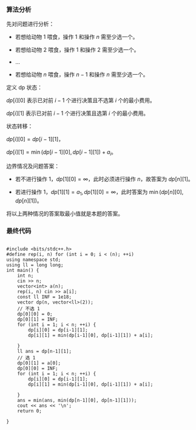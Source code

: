 ### 算法分析

先对问题进行分析：

- 若想给动物 $1$ 喂食，操作 $1$ 和操作 $n$ 需至少选一个。

- 若想给动物 $2$ 喂食，操作 $1$ 和操作 $2$ 需至少选一个。

- $...$

- 若想给动物 $n$ 喂食，操作 $n-1$ 和操作 $n$ 需至少选一个。

定义 dp 状态：

$dp[i][0]$ 表示已对前 $i-1$ 个进行决策且不选第 $i$ 个的最小费用。

$dp[i][1]$ 表示已对前 $i-1$ 个进行决策且选第 $i$ 个的最小费用。

状态转移：

$dp[i][0]=dp[i-1][1]$，

$dp[i][1]=\min(dp[i-1][0],dp[i-1][1])+a_i$。

边界情况及问题答案：

- 若不进行操作 $1$，$dp[1][0]=\infty$，此时必须进行操作 $n$，故答案为 $dp[n][1]$。

- 若进行操作 $1$，$dp[1][1]=a_1,dp[1][0]=\infty$，此时答案为 $\min(dp[n][0],dp[n][1])$。

将以上两种情况的答案取最小值就是本题的答案。

### 最终代码

```

#include <bits/stdc++.h>
#define rep(i, n) for (int i = 0; i < (n); ++i)
using namespace std;
using ll = long long;
int main() {
    int n;
    cin >> n;
    vector<int> a(n);
    rep(i, n) cin >> a[i];
    const ll INF = 1e18;
    vector dp(n, vector<ll>(2));
    // 不选 1
    dp[0][0] = 0;
    dp[0][1] = INF;
    for (int i = 1; i < n; ++i) {
        dp[i][0] = dp[i-1][1];
        dp[i][1] = min(dp[i-1][0], dp[i-1][1]) + a[i];

    }
    ll ans = dp[n-1][1];
    // 选 1 
    dp[0][1] = a[0];
    dp[0][0] = INF;
    for (int i = 1; i < n; ++i) {
        dp[i][0] = dp[i-1][1];
        dp[i][1] = min(dp[i-1][0], dp[i-1][1]) + a[i];

    }
    ans = min(ans, min(dp[n-1][0], dp[n-1][1]));
    cout << ans << '\n';
    return 0;

}

```